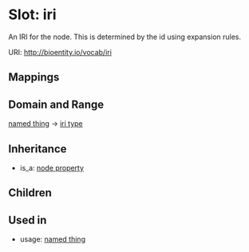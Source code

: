 # Slot: iri


An IRI for the node. This is determined by the id using expansion rules.

URI: http://bioentity.io/vocab/iri
## Mappings

## Domain and Range

[named thing](NamedThing.md) -> [iri type](IriType.md)
## Inheritance

 *  is_a: [node property](node_property.md)
## Children

## Used in

 *  usage: [named thing](NamedThing.md)
